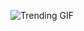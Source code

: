 ![Trending GIF](https://media1.giphy.com/media/2jMtpIi8mhE8ctiMtK/giphy.gif?cid=8bb21772y8yk34txry2ox0hxqz3bdicv7bkbw0yavyk2otaz&ep=v1_gifs_search&rid=giphy.gif&ct=g)
